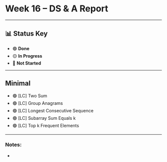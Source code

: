 # Week 16 – DS & A Report  
---

## 📊 Status Key  
- 🟢 **Done**  
- 🟡 **In Progress**  
- 🔴 **Not Started**  

---

## **Minimal** 
* 🟢 [LC] Two Sum
* 🟢 [LC] Group Anagrams
* 🟢 [LC] Longest Consecutive Sequence
* 🟢 [LC] Subarray Sum Equals k
* 🟢 [LC] Top k Frequent Elements 

---

### Notes:
- 
